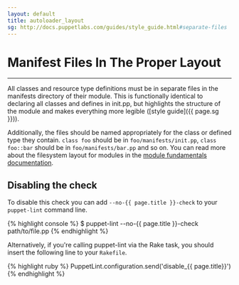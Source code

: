 ```yaml
---
layout: default
title: autoloader_layout
sg: http://docs.puppetlabs.com/guides/style_guide.html#separate-files
---
```


# Manifest Files In The Proper Layout

---

All classes and resource type definitions must be in separate files in the
manifests directory of their module.  This is functionally identical to
declaring all classes and defines in init.pp, but highlights the structure of
the module and makes everything more legible ([style guide]({{ page.sg }})).

Additionally, the files should be named appropriately for the class or defined
type they contain.  `class foo` should be in `foo/manifests/init.pp`, `class
foo::bar` should be in `foo/manifests/bar.pp` and so on.  You can read more
about the filesystem layout for modules in the [module fundamentals
documentation](https://puppet.com/docs/puppet/latest/modules_fundamentals.html#concept-4521).

## Disabling the check

To disable this check you can add `--no-{{ page.title }}-check` to your
`puppet-lint` command line.

{% highlight console %}
$ puppet-lint --no-{{ page.title }}-check path/to/file.pp
{% endhighlight %}

Alternatively, if you're calling puppet-lint via the Rake task, you should
insert the following line to your `Rakefile`.

{% highlight ruby %}
PuppetLint.configuration.send('disable_{{ page.title}}')
{% endhighlight %}
